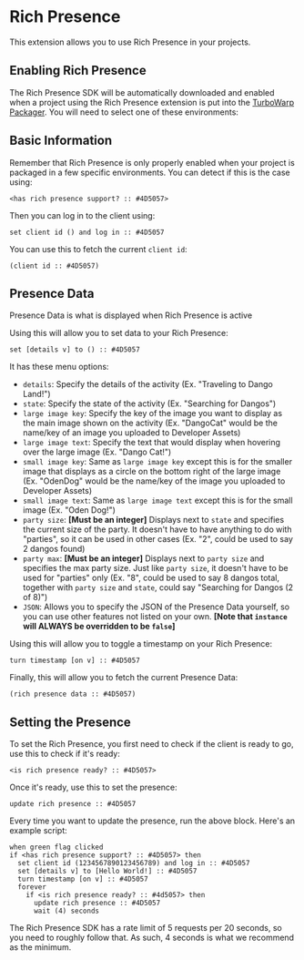 # Rich Presence
This extension allows you to use Rich Presence in your projects.

## Enabling Rich Presence

The Rich Presence SDK will be automatically downloaded and enabled when a project using the Rich Presence extension is put into the [TurboWarp Packager](https://packager.turbowarp.org/). You will need to select one of these environments:

## Basic Information

Remember that Rich Presence is only properly enabled when your project is packaged in a few specific environments. You can detect if this is the case using:

```scratch
<has rich presence support? :: #4D5057>
```

Then you can log in to the client using:

```scratch
set client id () and log in :: #4D5057
```

You can use this to fetch the current `client id`:

```scratch
(client id :: #4D5057)
```

## Presence Data

Presence Data is what is displayed when Rich Presence is active

Using this will allow you to set data to your Rich Presence:

```scratch
set [details v] to () :: #4D5057
```

It has these menu options:
 - `details`: Specify the details of the activity (Ex. "Traveling to Dango Land!")
 - `state`: Specify the state of the activity (Ex. "Searching for Dangos")
 - `large image key`: Specify the key of the image you want to display as the main image shown on the activity (Ex. "DangoCat" would be the name/key of an image you uploaded to Developer Assets)
 - `large image text`: Specify the text that would display when hovering over the large image (Ex. "Dango Cat!")
 - `small image key`: Same as `large image key` except this is for the smaller image that displays as a circle on the bottom right of the large image (Ex. "OdenDog" would be the name/key of the image you uploaded to Developer Assets)
 - `small image text`: Same as `large image text` except this is for the small image (Ex. "Oden Dog!")
 - `party size`: **[Must be an integer]** Displays next to `state` and specifies the current size of the party. It doesn't have to have anything to do with "parties", so it can be used in other cases (Ex. "2", could be used to say 2 dangos found)
 - `party max`: **[Must be an integer]** Displays next to `party size` and specifies the max party size. Just like `party size`, it doesn't have to be used for "parties" only (Ex. "8", could be used to say 8 dangos total, together with `party size` and `state`, could say "Searching for Dangos (2 of 8)")
 - `JSON`: Allows you to specify the JSON of the Presence Data yourself, so you can use other features not listed on your own. **[Note that `instance` will ALWAYS be overridden to be `false`]**

Using this will allow you to toggle a timestamp on your Rich Presence:

```scratch
turn timestamp [on v] :: #4D5057
```

Finally, this will allow you to fetch the current Presence Data:

```scratch
(rich presence data :: #4D5057)
```

## Setting the Presence

To set the Rich Presence, you first need to check if the client is ready to go, use this to check if it's ready:

```scratch
<is rich presence ready? :: #4D5057>
```

Once it's ready, use this to set the presence:

```scratch
update rich presence :: #4D5057
```

Every time you want to update the presence, run the above block. Here's an example script:

```scratch
when green flag clicked
if <has rich presence support? :: #4D5057> then
  set client id (1234567890123456789) and log in :: #4D5057
  set [details v] to [Hello World!] :: #4D5057
  turn timestamp [on v] :: #4D5057
  forever
    if <is rich presence ready? :: #4d5057> then
      update rich presence :: #4D5057
      wait (4) seconds
```

The Rich Presence SDK has a rate limit of 5 requests per 20 seconds, so you need to roughly follow that. As such, 4 seconds is what we recommend as the minimum.